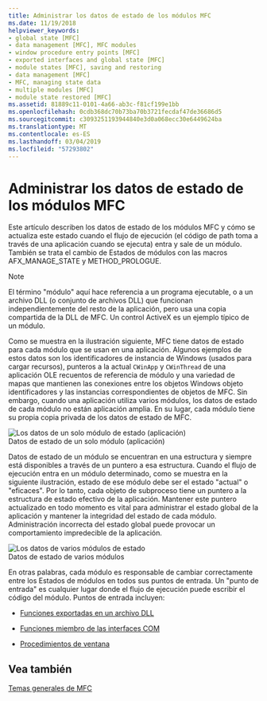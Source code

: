 ```yaml
---
title: Administrar los datos de estado de los módulos MFC
ms.date: 11/19/2018
helpviewer_keywords:
- global state [MFC]
- data management [MFC], MFC modules
- window procedure entry points [MFC]
- exported interfaces and global state [MFC]
- module states [MFC], saving and restoring
- data management [MFC]
- MFC, managing state data
- multiple modules [MFC]
- module state restored [MFC]
ms.assetid: 81889c11-0101-4a66-ab3c-f81cf199e1bb
ms.openlocfilehash: 0cdb368dc70b73ba70b3721fecdaf47de36686d5
ms.sourcegitcommit: c3093251193944840e3d0a068ecc30e6449624ba
ms.translationtype: MT
ms.contentlocale: es-ES
ms.lasthandoff: 03/04/2019
ms.locfileid: "57293802"
---
```

# <a name="managing-the-state-data-of-mfc-modules"></a>Administrar los datos de estado de los módulos MFC

Este artículo describen los datos de estado de los módulos MFC y cómo se actualiza este estado cuando el flujo de ejecución (el código de path toma a través de una aplicación cuando se ejecuta) entra y sale de un módulo. También se trata el cambio de Estados de módulos con las macros AFX_MANAGE_STATE y METHOD_PROLOGUE.

> [!NOTE]
>  El término "módulo" aquí hace referencia a un programa ejecutable, o a un archivo DLL (o conjunto de archivos DLL) que funcionan independientemente del resto de la aplicación, pero usa una copia compartida de la DLL de MFC. Un control ActiveX es un ejemplo típico de un módulo.

Como se muestra en la ilustración siguiente, MFC tiene datos de estado para cada módulo que se usan en una aplicación. Algunos ejemplos de estos datos son los identificadores de instancia de Windows (usados para cargar recursos), punteros a la actual `CWinApp` y `CWinThread` de una aplicación OLE recuentos de referencia de módulo y una variedad de mapas que mantienen las conexiones entre los objetos Windows objeto identificadores y las instancias correspondientes de objetos de MFC. Sin embargo, cuando una aplicación utiliza varios módulos, los datos de estado de cada módulo no están aplicación amplia. En su lugar, cada módulo tiene su propia copia privada de los datos de estado de MFC.

![Los datos de un solo módulo de estado &#40;aplicación&#41;](../mfc/media/vc387n1.gif "los datos de un solo módulo de estado &#40;aplicación&#41;") <br/>
Datos de estado de un solo módulo (aplicación)

Datos de estado de un módulo se encuentran en una estructura y siempre está disponibles a través de un puntero a esa estructura. Cuando el flujo de ejecución entra en un módulo determinado, como se muestra en la siguiente ilustración, estado de ese módulo debe ser el estado "actual" o "eficaces". Por lo tanto, cada objeto de subproceso tiene un puntero a la estructura de estado efectivo de la aplicación. Mantener este puntero actualizado en todo momento es vital para administrar el estado global de la aplicación y mantener la integridad del estado de cada módulo. Administración incorrecta del estado global puede provocar un comportamiento impredecible de la aplicación.

![Los datos de varios módulos de estado](../mfc/media/vc387n2.gif "los datos de varios módulos de estado") <br/>
Datos de estado de varios módulos

En otras palabras, cada módulo es responsable de cambiar correctamente entre los Estados de módulos en todos sus puntos de entrada. Un "punto de entrada" es cualquier lugar donde el flujo de ejecución puede escribir el código del módulo. Puntos de entrada incluyen:

- [Funciones exportadas en un archivo DLL](../mfc/exported-dll-function-entry-points.md)

- [Funciones miembro de las interfaces COM](../mfc/com-interface-entry-points.md)

- [Procedimientos de ventana](../mfc/window-procedure-entry-points.md)

## <a name="see-also"></a>Vea también

[Temas generales de MFC](../mfc/general-mfc-topics.md)
